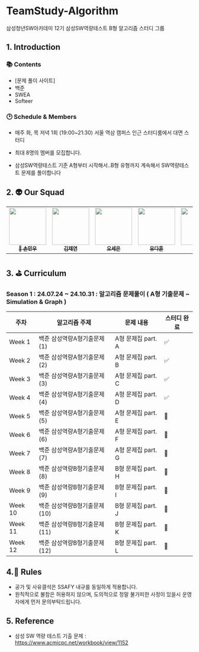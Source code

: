 # TeamStudy-Algorithm
삼성청년SW아카데미 12기 삼성SW역량테스트 B형 알고리즘 스터디 그룹

## 1. Introduction  


### 📚 Contents  


- [문제 풀이 사이트]
- 백준
- SWEA
- Softeer




### 🕑 Schedule & Members 

-  매주 화, 목 저녁 1회 (19:00~21:30) 서울 역삼 캠퍼스 인근 스터디룸에서 대면 스터디

-  최대 8명의 멤버를 모집합니다. 

-  삼성SW역량테스트 기준 A형부터 시작해서..B형 유형까지 계속해서 SW역량테스트 문제를 풀이합니다


  


## 2. 👽 Our Squad

<table>
  <tr>
    <td align="center"><a href="https://github.com/MarkSon-42"><img src="https://avatars.githubusercontent.com/u/84828274?v=4?s=100" width="100px;" alt=""/><br /><sub><b>👑
 손민우</b></sub></a><br /></td>
    <td align="center"><a href="https://github.com/
chcccccc"><img src="https://avatars.githubusercontent.com/u/105705840?v=4?s=100" width="100px;" alt=""/><br /><sub><b>
김채연</b></sub></a><br /></td>
    <td align="center"><a href="https://github.com/Potatose"><img src="https://avatars.githubusercontent.com/u/89388271?v=4?s=100" width="100px;" alt=""/><br /><sub><b>
오세은</b></sub></a><br /></td>
    <td align="center"><a href="https://github.com/dao-official"><img src="https://avatars.githubusercontent.com/u/175321478?v=4?s=100" width="100px;" alt=""/><br /><sub><b>
유다훈</b></sub></a><br /></td>
    <td align="center"><a href="https://github.com/byungkyu2"><img src="https://avatars.githubusercontent.com/u/159244912?v=4?s=100" width="100px;" alt=""/><br /><sub><b>
이병규</b></sub></a><br /></td>
    <td align="center"><a href="https://github.com/LazuliJ"><img src="https://avatars.githubusercontent.com/u/88023413?v=4?s=100" width="100px;" alt=""/><br /><sub><b>
이현정</b></sub></a><br /></td>
    <td align="center"><a href="https://github.com/shHan96"><img src="https://avatars.githubusercontent.com/u/58022564?v=4?s=100" width="100px;" alt=""/><br /><sub><b>
한상훈</b></sub></a><br /></td>
    <td align="center"><a href="https://github.com/YoujinHwang"><img src="https://avatars.githubusercontent.com/u/80201454?v=4?s=100" width="100px;" alt=""/><br /><sub><b>
황유진</b></sub></a><br /></td>
  </tr>
</table>



## 3. ⛳ Curriculum 

### Season 1 : 24.07.24 ~ 24.10.31  : 알고리즘 문제풀이 ( A형 기출문제 ~ Simulation & Graph )

| 주차    | 알고리즘 주제                   | 문제 내용              | 스터디 완료 |
|---------|--------------------------------|------------------------|------------|
| Week 1  | 백준 삼성역량A형기출문제 (1)    | A형 문제집 part. A     | ✅         |
| Week 2  | 백준 삼성역량A형기출문제 (2)    | A형 문제집 part. B     | ✅         |
| Week 3  | 백준 삼성역량A형기출문제 (3)    | A형 문제집 part. C     | ✅         |
| Week 4  | 백준 삼성역량A형기출문제 (4)    | A형 문제집 part. D     | ✅         |
| Week 5  | 백준 삼성역량A형기출문제 (5)    | A형 문제집 part. E     | 📅         |
| Week 6  | 백준 삼성역량A형기출문제 (6)    | A형 문제집 part. F     | 📅         |
| Week 7  | 백준 삼성역량A형기출문제 (7)    | A형 문제집 part. G     | 📅         |
| Week 8  | 백준 삼성역량B형기출문제 (8)    | B형 문제집 part. H     | 📅         |
| Week 9  | 백준 삼성역량B형기출문제 (9)    | B형 문제집 part. I     | 📅         |
| Week 10 | 백준 삼성역량B형기출문제 (10)   | B형 문제집 part. J     | 📅         |
| Week 11 | 백준 삼성역량B형기출문제 (11)   | B형 문제집 part. K     | 📅         |
| Week 12 | 백준 삼성역량B형기출문제 (12)   | B형 문제집 part. L     | 📅         |


## 4.💎 Rules  

- 공가 및 사유결석은 SSAFY 내규를 동일하게 적용합니다.
- 원칙적으로 불참은 허용하지 않으며, 도의적으로 정말 불가피한 사정이 있을시 운영자에게 먼저 문의부탁드립니다.


## 5. Reference  

- 삼성 SW 역량 테스트 기출 문제 : https://www.acmicpc.net/workbook/view/1152







